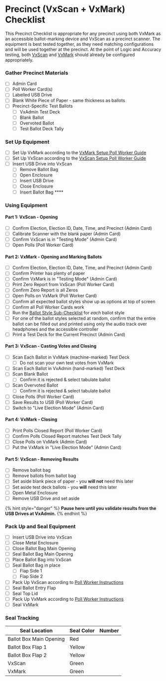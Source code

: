 # Precinct (VxScan + VxMark) Checklist

This Precinct Checklist is appropriate for any precinct using both VxMark as an accessible ballot-marking device and VxScan as a precinct scanner. The equipment is best tested together, as they need matching configurations and will be used together at the precinct. At the point of Logic and Accuracy testing, both [VxScan](../../../hardware-setup/configure-vxscan.md) and [VxMark](../../../hardware-setup/configuring-and-operating-vxmark.md) should already be configured appropriately.

### **Gather Precinct Materials**

* [ ] Admin Card
* [ ] Poll Worker Card(s)
* [ ] Labelled USB Drive
* [ ] Blank White Piece of Paper - same thickness as ballots
* [ ] Precinct-Specific Test Ballots
  * [ ] VxAdmin Test Deck
  * [ ] Blank Ballot
  * [ ] Overvoted Ballot
  * [ ] Test Ballot Deck Tally

### **Set Up Equipment**

* [ ] Set Up VxMark according to the [VxMark Setup Poll Worker Guide](../../../poll-worker-guides/setting-up-and-opening-polls/vxmark.md)
* [ ] Set Up VxScan according to the [VxScan Setup Poll Worker Guide](../../../poll-worker-guides/setting-up-and-opening-polls/vxscan-setup.md)
* [ ] Insert USB Drive into VxScan
  * [ ] Remove Ballot Bag
  * [ ] Open Enclosure
  * [ ] Insert USB Drive
  * [ ] Close Enclosure
  * [ ] Insert Ballot Bag ****&#x20;

### **Using Equipment**

#### **Part 1: VxScan - Opening**

* [ ] Confirm Election, Election ID, Date, Time, and Precinct (Admin Card)
* [ ] Calibrate Scanner with the blank paper (Admin Card)
* [ ] Confirm VxScan is in "Testing Mode" (Admin Card)
* [ ] Open Polls (Poll Worker Card)

#### Part 2: VxMark - Opening and Marking Ballots

* [ ] Confirm Election, Election ID, Date, Time, and Precinct (Admin Card)
* [ ] Confirm Printer has plenty of paper
* [ ] Confirm VxMark is in "Testing Mode" (Admin Card)
* [ ] Print Zero Report from VxScan (Poll Worker Card)
* [ ] Confirm Zero Report is all Zeros
* [ ] Open Polls on VxMark (Poll Worker Card)
* [ ] Confirm all expected ballot styles show up as options at top of screen
* [ ] Confirm all Poll Worker Cards work
* [ ] Run the [Ballot Style Sub-Checklist](per-ballot-style-per-vxmark-checklist.md) for _each_ ballot style
* [ ] For one of the ballot styles selected at random, confirm that the entire ballot can be filled out and printed using only the audio track over headphones and the accessible controller
* [ ] Print a Test Deck for the Current Precinct (Admin Card)

#### Part 3: VxScan - Casting Votes and Closing

* [ ] Scan Each Ballot in VxMark (machine-marked) Test Deck
  * [ ] Do not scan your own test votes from VxMark&#x20;
* [ ] Scan Each Ballot in VxAdmin (hand-marked) Test Deck
* [ ] Scan Blank Ballot
  * [ ] Confirm it is rejected & select tabulate ballot
* [ ] Scan Overvoted Ballot
  * [ ] Confirm it is rejected & select tabulate ballot
* [ ] Close Polls (Poll Worker Card)
* [ ] Save Results to USB (Poll Worker Card)
* [ ] Switch to "Live Election Mode" (Admin Card)

#### Part 4: VxMark - Closing

* [ ] Print Polls Closed Report (Poll Worker Card)
* [ ] Confirm Polls Closed Report matches Test Deck Tally
* [ ] Close Polls on VxMark (Admin Card)
* [ ] Put the VxMark in "Live Election Mode" (Admin Card)

#### Part 5: VxScan - Removing Results

* [ ] Remove ballot bag
* [ ] Remove ballots from ballot bag
* [ ] Set aside blank piece of paper - you **will not** need this later
* [ ] Set aside test deck ballots - you **will** need this later
* [ ] Open Metal Enclosure
* [ ] Remove USB Drive and set aside

{% hint style="danger" %}
**Pause here until you validate results from the USB Drives at VxAdmin.**
{% endhint %}

### **Pack Up and Seal Equipment**

* [ ] Insert USB Drive into VxScan
* [ ] Close Metal Enclosure
* [ ] Close Ballot Bag Main Opening&#x20;
* [ ] Seal Ballot Bag Main Opening
* [ ] Place Ballot Bag into VxScan
* [ ] Seal Ballot Bag in place
  * [ ] Flap Side 1
  * [ ] Flap Side 2
* [ ] Pack Up VxScan according to [Poll Worker Instructions](../../../poll-worker-guides/closing-polls-and-packing-up/securing-results-and-packing-up-vxscan.md#cleaning-up)
* [ ] Seal Ballot Entry Flap
* [ ] Seal Top Lid
* [ ] Pack Up VxMark according to [Poll Worker Instructions](../../../poll-worker-guides/closing-polls-and-packing-up/packing-up-vxmark.md)
* [ ] Seal VxMark

### **Seal Tracking**

| Seal Location           | Seal Color | Number |
| ----------------------- | ---------- | ------ |
| Ballot Box Main Opening | Red        |        |
| Ballot Box Flap 1       | Yellow     |        |
| Ballot Box Flap 2       | Yellow     |        |
| VxScan                  | Green      |        |
| VxMark                  | Green      |        |
